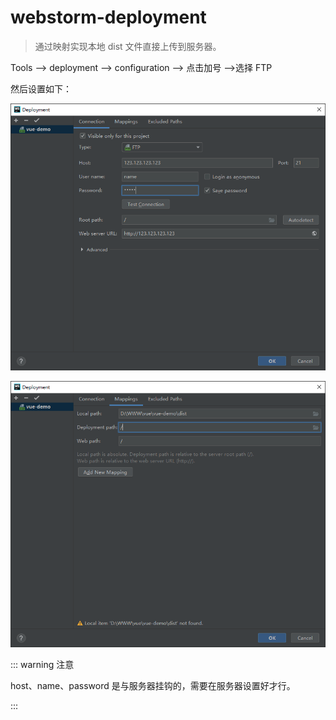 # webstorm-deployment

> 通过映射实现本地 dist 文件直接上传到服务器。

Tools --> deployment --> configuration --> 点击加号  -->选择 FTP

然后设置如下：

![1550651813630](./image/config1.png)

![1550651848693](./image/config2.png)

::: warning 注意

host、name、password 是与服务器挂钩的，需要在服务器设置好才行。

:::